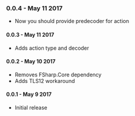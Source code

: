 ### 0.0.4 - May 11 2017
* Now you should provide predecoder for action

#### 0.0.3 - May 11 2017
* Adds action type and decoder

#### 0.0.2 - May 10 2017
* Removes FSharp.Core dependency
* Adds TLS12 workaround

#### 0.0.1 - May 9 2017
* Initial release
